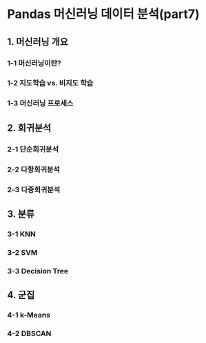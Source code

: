 # Pandas 머신러닝 데이터 분석(part7)

## 1. 머신러닝 개요

### 1-1 머신러닝이란?



### 1-2 지도학습 vs. 비지도 학습



### 1-3 머신러닝 프로세스





## 2. 회귀분석

### 2-1 단순회귀분석



### 2-2 다항회귀분석



### 2-3 다중회귀분석





## 3. 분류

### 3-1 KNN



### 3-2 SVM



### 3-3 Decision Tree





## 4. 군집

### 4-1 k-Means



### 4-2 DBSCAN